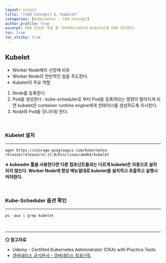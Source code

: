 ```yaml
---
layout: single
title: "[CKA Concept] 6. Kubelet"
categories: [Kubernetes - CKA Concept]
author_profile: true
excerpt: CKA 강의의 개념 중 쿠버네티스에서의 Kubelet에 대해 정리한다. 
toc: true
toc_sticky: true
---
```


## Kubelet
- Worker Node배의 선장에 비유
- Worker Node의 전반적인 일을 주도한다.
- Kubelet의 주요 역할
1. Node를 등록한다.
2. Pod을 생성한다 : kube-scheduler로 부터 Pod을 등록하라는 명령이 떨어지게 되면 kubelet은 container runtime engine에게 컨테이너를 생성하도록 지시한다.
3. Node와 Pod을 모니터링 한다.

<br>

### Kubelet 설치
------------------

```shell
wget https://storage.googleapis.com/kubernetes-release/release/v1.13.0/bin/linux/amd64/kubelet
```
**※ kubeadm 툴을 사용한다면 다른 컴포넌트들과는 다르게 kubelet은 자동으로 설치되지 않는다. Worker Node에 항상 메뉴얼대로 kubelet을 설치하고 추출하고 실행시켜야한다.**

<br>

### Kube-Scheduler 옵션 확인
------------------

```shell
ps -aux | grep kubelet
```


<br>

------------------
**◎ 참고자료**
- Udemy - Certified Kubernetes Administrator (CKA) with Practice Tests
- [쿠버네티스 공식문서 - 쿠버네티스 컴포넌트](https://kubernetes.io/ko/docs/concepts/overview/components/)